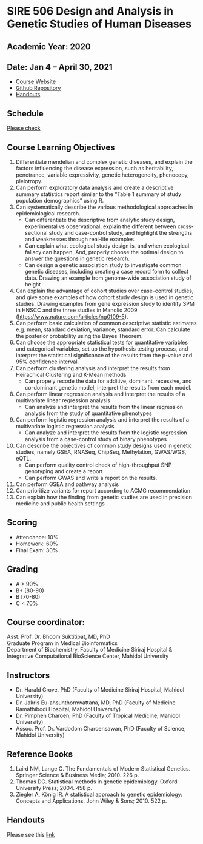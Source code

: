 SIRE 506 Design and Analysis in Genetic Studies of Human Diseases
===============

## Academic Year: 2020

## Date:  Jan 4 – April 30, 2021
-   [Course Website](https://si-medbif.github.io/SIRE506/)
-   [Github Repository](https://github.com/si-medbif/SIRE506)
-   [Handouts]()

## Schedule
[Please check](https://www.dropbox.com/s/ft7ymhhce1iq2qs/SIRE506-Schedule-AY2021.xlsx?dl=0)

## Course Learning Objectives
1.	Differentiate mendelian and complex genetic diseases, and explain the factors influencing the disease expression, such as heritability, penetrance, variable expressivity, genetic heterogeneity, phenocopy, pleiotropy. 
2.	Can perform exploratory data analysis and create a descriptive summary statistics report similar to the “Table 1 summary of study population demographics” using R. 
3.	Can systematically describe the various methodological approaches in epidemiological research. 
    -	Can differentiate the descriptive from analytic study design, experimental vs observational, explain the different between cross-sectional study and case-control study, and highlight the strengths and weaknesses through real-life examples. 
    -	Can explain what ecological study design is, and when ecological fallacy can happen. And, properly choose the optimal design to answer the questions in genetic research. 
    -	Can design a genetic association study to investigate common genetic diseases, including creating a case record form to collect data. Drawing an example from genome-wide association study of height
4.	Can explain the advantage of cohort studies over case-control studies, and give some examples of how cohort study design is used in genetic studies. Drawing examples from gene expression study to identify SPM in HNSCC and the three studies in Manolio 2009 (https://www.nature.com/articles/ng0109-5).
5.	Can perform basic calculation of common descriptive statistic estimates e.g. mean, standard deviation, variance, standard error. Can calculate the posterior probability using the Bayes Theorem. 
6.	Can choose the appropriate statistical tests for quantitative variables and categorical variables, set up the hypothesis testing process, and interpret the statistical significance of the results from the p-value and 95% confidence interval. 
7.	Can perform clustering analysis and interpret the results from Heirachical Clustering and K-Mean methods
    -	Can propely recode the data for additive, dominant, recessive, and co-dominant genetic model; interpret the results from each model.
8.	Can perform linear regression analysis and interpret the results of a multivariate linear regression analysis
    -	Can analyze and interpret the results from the linear regression analysis from the study of quantitative phenotypes
9.	Can perform logistic regression analysis and interpret the results of a multivariate logistic regression analysis
    -	Can analyze and interpret the results from the logistic regression analysis from a case-control study of binary phenotypes
10.	Can describe the objectives of common study designs used in genetic studies, namely GSEA, RNASeq, ChipSeq, Methylation, GWAS/WGS, eQTL.
    -	Can perform quality control check of high-throughput SNP genotyping and create a report
    -	Can perform GWAS and write a report on the results.
11.	Can perform GSEA and pathway analysis
12.	Can prioritize variants for report according to ACMG recommendation
13.	Can explain how the finding from genetic studies are used in precision medicine and public health settings

## Scoring


* Attendance: 10%
* Homework: 60%
* Final Exam: 30%

## Grading


* A > 90%
* B+ [80-90)
* B [70-80)
* C < 70%

## Course coordinator:

Asst. Prof. Dr. Bhoom Suktitipat, MD, PhD  
Graduate Program in Medical Bioinformatics  
Department of Biochemistry, Faculty of Medicine Siriraj Hospital &  
Integrative Computational BioScience Center, Mahidol University

## Instructors
* Dr. Harald Grove, PhD (Faculty of Medicine Siriraj Hospital, Mahidol University)
* Dr. Jakris Eu-ahsunthornwattana, MD, PhD (Faculty of Medicine Ramathibodi Hospital, Mahidol University)
* Dr. Pimphen Charoen, PhD (Faculty of Tropical Medicine, Mahidol University)
* Assoc. Prof. Dr. Vardodom Charoensawan, PhD (Faculty of Science, Mahidol University)

## Reference Books
1. Laird NM, Lange C. The Fundamentals of Modern Statistical Genetics. Springer Science & Business Media; 2010. 226 p.
2. Thomas DC. Statistical methods in genetic epidemiology. Oxford University Press; 2004. 458 p.
3. Ziegler A, König IR. A statistical approach to genetic epidemiology: Concepts and Applications. John Wiley & Sons; 2010. 522 p.

## Handouts
Please see this [link]()
